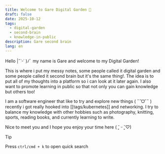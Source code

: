 ```yaml
---
title: Welcome to Gare Digital Garden 🍂 
draft: false
date: 2025-10-12
tags:
  - digital-garden
  - second-brain
  - knowledge-in-public
description: Gare second brain
lang: en
---
```

Hello |˶˙ᵕ˙ )ﾉﾞ my name is Gare and welcome to my Digital Garden!

This is where i put my messy notes, some people called it digital garden and some people called it second brain but it's the same thing!. The idea is to put all of my thoughts into a platform so i can look at it later again. I also want to promote learning in public so that not only you can gain knowledge but others too!

I am a software engineer that like to try and explore new things ( ˶ˆᗜˆ˵ ) recently i got really hooked into [[tags/kubernetes]] and networking. I try to balance my knowledge with other hobbies such as photography, knitting, sports, reading books, and currently learning to write.

Nice to meet you and I hope you enjoy your time here ( ˘͈ ᵕ ˘͈♡)

> [!TIP]
> Press `ctrl/cmd + k` to open quick search


